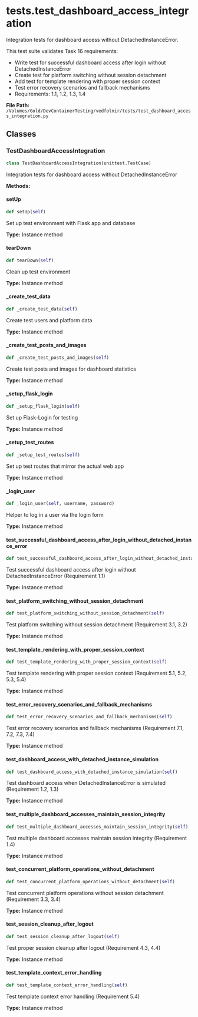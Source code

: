 # tests.test_dashboard_access_integration

Integration tests for dashboard access without DetachedInstanceError.

This test suite validates Task 16 requirements:
- Write test for successful dashboard access after login without DetachedInstanceError
- Create test for platform switching without session detachment
- Add test for template rendering with proper session context
- Test error recovery scenarios and fallback mechanisms
- Requirements: 1.1, 1.2, 1.3, 1.4

**File Path:** `/Volumes/Gold/DevContainerTesting/vedfolnir/tests/test_dashboard_access_integration.py`

## Classes

### TestDashboardAccessIntegration

```python
class TestDashboardAccessIntegration(unittest.TestCase)
```

Integration tests for dashboard access without DetachedInstanceError

**Methods:**

#### setUp

```python
def setUp(self)
```

Set up test environment with Flask app and database

**Type:** Instance method

#### tearDown

```python
def tearDown(self)
```

Clean up test environment

**Type:** Instance method

#### _create_test_data

```python
def _create_test_data(self)
```

Create test users and platform data

**Type:** Instance method

#### _create_test_posts_and_images

```python
def _create_test_posts_and_images(self)
```

Create test posts and images for dashboard statistics

**Type:** Instance method

#### _setup_flask_login

```python
def _setup_flask_login(self)
```

Set up Flask-Login for testing

**Type:** Instance method

#### _setup_test_routes

```python
def _setup_test_routes(self)
```

Set up test routes that mirror the actual web app

**Type:** Instance method

#### _login_user

```python
def _login_user(self, username, password)
```

Helper to log in a user via the login form

**Type:** Instance method

#### test_successful_dashboard_access_after_login_without_detached_instance_error

```python
def test_successful_dashboard_access_after_login_without_detached_instance_error(self)
```

Test successful dashboard access after login without DetachedInstanceError (Requirement 1.1)

**Type:** Instance method

#### test_platform_switching_without_session_detachment

```python
def test_platform_switching_without_session_detachment(self)
```

Test platform switching without session detachment (Requirement 3.1, 3.2)

**Type:** Instance method

#### test_template_rendering_with_proper_session_context

```python
def test_template_rendering_with_proper_session_context(self)
```

Test template rendering with proper session context (Requirement 5.1, 5.2, 5.3, 5.4)

**Type:** Instance method

#### test_error_recovery_scenarios_and_fallback_mechanisms

```python
def test_error_recovery_scenarios_and_fallback_mechanisms(self)
```

Test error recovery scenarios and fallback mechanisms (Requirement 7.1, 7.2, 7.3, 7.4)

**Type:** Instance method

#### test_dashboard_access_with_detached_instance_simulation

```python
def test_dashboard_access_with_detached_instance_simulation(self)
```

Test dashboard access when DetachedInstanceError is simulated (Requirement 1.2, 1.3)

**Type:** Instance method

#### test_multiple_dashboard_accesses_maintain_session_integrity

```python
def test_multiple_dashboard_accesses_maintain_session_integrity(self)
```

Test multiple dashboard accesses maintain session integrity (Requirement 1.4)

**Type:** Instance method

#### test_concurrent_platform_operations_without_detachment

```python
def test_concurrent_platform_operations_without_detachment(self)
```

Test concurrent platform operations without session detachment (Requirement 3.3, 3.4)

**Type:** Instance method

#### test_session_cleanup_after_logout

```python
def test_session_cleanup_after_logout(self)
```

Test proper session cleanup after logout (Requirement 4.3, 4.4)

**Type:** Instance method

#### test_template_context_error_handling

```python
def test_template_context_error_handling(self)
```

Test template context error handling (Requirement 5.4)

**Type:** Instance method

